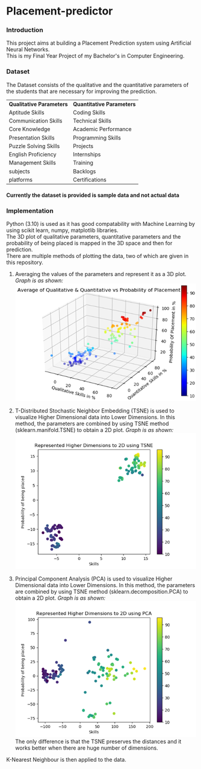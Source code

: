 # Placement-predictor
### Introduction
This project aims at building a Placement Prediction system using Artificial Neural Networks.  
This is my Final Year Project of my Bachelor's in Computer Engineering.

### Dataset
The Dataset consists of the qualitative and the quantitative parameters of the students that are necessary for improving the prediction.  
  
<table>
	<tbody>
		<tr>
			<td><b>Qualitative Parameters</b></td>
          <td><b>Quantitative Parameters</b></td>
		</tr>
		<tr>
      <td>Aptitude Skills</td>
			<td>Coding Skills</td>
		</tr>
		<tr>
			<td>Communication Skills</td>
			<td>Technical Skills</td>
		</tr>
		<tr>
			<td>Core Knowledge</td>
			<td>Academic Performance</td>
		</tr>
		<tr>
			<td>Presentation Skills</td>
			<td>Programming Skills</td>
		</tr>
    <tr>
      <td>Puzzle Solving Skills</td>
			<td>Projects</td>
		</tr>
		<tr>
			<td>English Proficiency</td>
			<td>Internships</td>
		</tr>
		<tr>
			<td>Management Skills</td>
			<td>Training</td>
		</tr>
		<tr>
			<td> subjects</td>
			<td>Backlogs</td>
		</tr>
		<tr>
			<td> platforms</td>
			<td>Certifications</td>
		</tr>
</table>

#### Currently the dataset is provided is sample data and not actual data

### Implementation
Python (3.10) is used as it has good compatability with Machine Learning by using scikit learn, numpy, matplotlib libraries.  
The 3D plot of qualitative parameters, quantitative parameters and the probability of being placed is mapped in the 3D space and then for prediction.  
There are multiple methods of plotting the data, two of which are given in this repository.  
1. Averaging the values of the parameters and represent it as a 3D plot. _Graph is as shown:_  
![3D Color coded plot of data](Figure_1.png)  
  
2. T-Distributed Stochastic Neighbor Embedding (TSNE) is used to visualize Higher Dimensional data into Lower Dimensions. In this method, the parameters are combined by using TSNE method (sklearn.manifold.TSNE) to obtain a 2D plot. _Graph is as shown:_  
![2D Visualization of 16D data](Figure_2.png)  
  
3. Principal Component Analysis (PCA) is used to visualize Higher Dimensional data into Lower Dimensions. In this method, the parameters are combined by using TSNE method (sklearn.decomposition.PCA) to obtain a 2D plot. _Graph is as shown:_  
![2D Visualization of 16D data](Figure_3.png)  
The only difference is that the TSNE preserves the distances and it works better when there are huge number of dimensions.  

K-Nearest Neighbour is then applied to the data.

